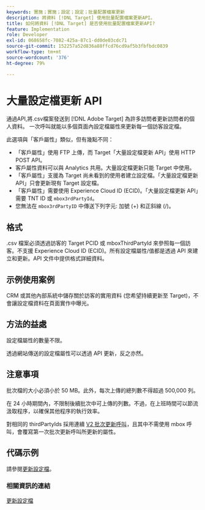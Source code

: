 ```yaml
---
keywords: 實施；實施；設定；設定；批量配置檔案更新
description: 將資料 [!DNL Target] 使用批量配置檔案更新API。
title: 如何將資料 [!DNL Target] 是否使用批量配置檔案更新API?
feature: Implementation
role: Developer
exl-id: 068658fc-7082-425a-87c1-dd0de03cdc71
source-git-commit: 152257a52d836a88ffcd76cd9af5b3fbfbdc0839
workflow-type: tm+mt
source-wordcount: '376'
ht-degree: 79%

---
```


# 大量設定檔更新 API

通過API,將.csv檔案發送到 [!DNL Adobe Target] 為許多訪問者更新訪問者的個人資料。 一次呼叫就能以多個頁面內設定檔屬性來更新每一個訪客設定檔。

此選項與「客戶屬性」類似，但有幾點不同：

* 「客戶屬性」使用 FTP 上傳，而 Target「大量設定檔更新 API」使用 HTTP POST API。
* 客戶屬性資料可以與 Analytics 共用。大量設定檔更新只能 Target 中使用。
* 「客戶屬性」支援為 Target 尚未看到的使用者建立設定檔。「大量設定檔更新 API」只會更新現有 Target 設定檔。
* 「客戶屬性」需要使用 Experience Cloud ID (ECID)。「大量設定檔更新 API」需要 TNT ID 或 `mbox3rdPartyId`。
* 您無法在 `mbox3rdPartyID` 中傳送下列字元: 加號 (+) 和正斜線 (/)。

## 格式

.csv 檔案必須透過訪客的 Target PCID 或 mboxThirdPartyId 來參照每一個訪客。不支援 Experience Cloud ID (ECID)。所有設定檔屬性/值都是透過 API 來建立和更新。API 文件中提供格式詳細資料。

## 示例使用案例

CRM 或其他內部系統中儲存關於訪客的實用資料 (您希望持續更新至 Target)，不會讓設定檔資料在頁面實作中曝光。

## 方法的益處

設定檔屬性的數量不限。

透過網站傳送的設定檔屬性可以透過 API 更新，反之亦然。

## 注意事項

批次檔的大小必須小於 50 MB。此外，每次上傳的總列數不得超過 500,000 列。

在 24 小時期間內，不限制後續批次中可上傳的列數。不過，在上班時間可以節流汲取程序，以確保其他程序的執行效率。

對相同的 thirdPartyIds 採用連續 [V2 批次更新呼叫](https://developers.adobetarget.com/api/#updating-profiles)，且其中不需使用 mbox 呼叫，會覆寫第一次批次更新呼叫所更新的屬性。

## 代碼示例

請參閱[更新設定檔](https://developers.adobetarget.com/api/#updating-profiles)。

### 相關資訊的連結

[更新設定檔](https://developers.adobetarget.com/api/#updating-profiles)
